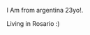 I Am from argentina 23yo!.

Living in Rosario :)



<a href="https://tryhackme.com/p/Fps">
        <img src="https://tryhackme-badges.s3.amazonaws.com/Fps.png" alt="" />
</a>


<!--
**0-fps/0-fps** is a ✨ _special_ ✨ repository because its `README.md` (this file) appears on your GitHub profile.

Here are some ideas to get you started:

- 🔭 I’m currently working on ...
- 🌱 I’m currently learning ...
- 👯 I’m looking to collaborate on ...
- 🤔 I’m looking for help with ...
- 💬 Ask me about ...
- 📫 How to reach me: ...
- 😄 Pronouns: ...
- ⚡ Fun fact: ...
-->
